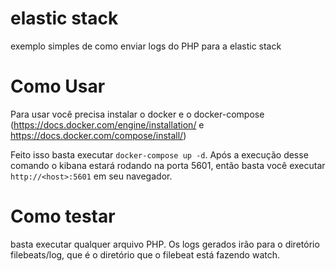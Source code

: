 # elastic stack

exemplo simples de como enviar logs do PHP para a elastic stack

# Como Usar

Para usar você precisa instalar o docker e o docker-compose (https://docs.docker.com/engine/installation/ e https://docs.docker.com/compose/install/)

Feito isso basta executar `docker-compose up -d`. Após a execução desse comando o kibana estará rodando na porta 5601, então basta você executar `http://<host>:5601` em seu navegador.

# Como testar

basta executar qualquer arquivo PHP. Os logs gerados irão para o diretório filebeats/log, que é o diretório que o filebeat está fazendo watch.
